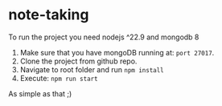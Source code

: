 # note-taking

To run the project you need nodejs ^22.9 and mongodb 8

1. Make sure that you have mongoDB running at: `port 27017`.
2. Clone the project from github repo.
3. Navigate to root folder and run `npm install`
4. Execute: `npm run start`

As simple as that ;)

